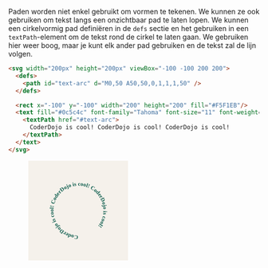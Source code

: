 Paden worden niet enkel gebruikt om vormen te tekenen. We kunnen ze ook gebruiken om tekst langs een onzichtbaar pad te laten lopen. We kunnen een cirkelvormig pad definiëren in de `defs` sectie en het gebruiken in een `textPath`-element om de tekst rond de cirkel te laten gaan. We gebruiken hier weer boog, maar je kunt elk ander pad gebruiken en de tekst zal de lijn volgen.

```html
<svg width="200px" height="200px" viewBox="-100 -100 200 200">
  <defs>
    <path id="text-arc" d="M0,50 A50,50,0,1,1,1,50" />
  </defs>

  <rect x="-100" y="-100" width="200" height="200" fill="#F5F1EB"/>
  <text fill="#0c5c4c" font-family="Tahoma" font-size="11" font-weight="bold">
    <textPath href="#text-arc">
      CoderDojo is cool! CoderDojo is cool! CoderDojo is cool!
    </textPath>
  </text>
</svg>
```

<figure>
<svg width="200px" height="200px" viewBox="-100 -100 200 200">
  <defs>
    <path id="text-arc" d="M0,50 A50,50,0,1,1,1,50" />
  </defs>

  <rect x="-100" y="-100" width="200" height="200" fill="#F5F1EB"/>
  <text fill="#0c5c4c" font-family="Tahoma" font-size="11" font-weight="bold">
    <textPath href="#text-arc">
      CoderDojo is cool! CoderDojo is cool! CoderDojo is cool!
    </textPath>
  </text>
</svg>
</figure>
